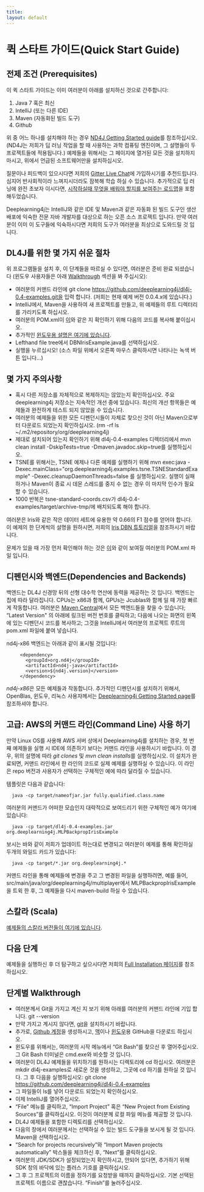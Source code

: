 ```yaml
---
title:
layout: default
---
```


# 퀵 스타트 가이드(Quick Start Guide)

## 전제 조건 (Prerequisites)

이 퀵 스타트 가이드는 이미 여러분이 아래를 설치하신 것으로 간주합니다:

1. Java 7 혹은 최신
2. IntelliJ (또는 다른 IDE)
3. Maven (자동화된 빌드 도구)
4. Github

위 중 어느 하나를 설치해야 하는 경우 [ND4J Getting Started guide](http://nd4j.org/kr-getstarted.html)를 참조하십시오. (ND4J는 저희가 딥 러닝 작업을 할 때 사용하는 과학 컴퓨팅 엔진이며, 그 설명들이 두 프로젝트들에 적용됩니다.) 예제들을 위해서는 그 페이지에 열거된 모든 것을 설치하지 마시고, 위에서 언급된 소프트웨어만을 설치하십시오.

질문이나 피드백이 있으시다면 저희의 [Gitter Live Chat](https://gitter.im/deeplearning4j/deeplearning4j)에 가입하시기를 추천드립니다. 심지어 반사회적이라 느껴지시더라도 잠복해 학습 하실 수 있습니다. 추가적으로 딥 러닝에 완전 초보자 이시다면, [시작하실때 무엇을 배워야 할지를 보여주는 로드맵](http://deeplearning4j.org/deeplearningforbeginners.html)을 포함해두었습니다.

Deeplearning4j는 IntelliJ와 같은 IDE 및 Maven과 같은 자동화 된 빌드 도구인 생산 배포에 익숙한 전문 자바 개발자를 대상으로 하는 오픈 소스 프로젝트 입니다. 만약 여러분이 이미 이 도구들에 익숙하시다면 저희의 도구가 여러분을 최상으로 도와드릴 것 입니다.

## DL4J를 위한 몇 가지 쉬운 절차

위 프로그램들을 설치 후, 이 단계들을 따르실 수 있다면, 여러분은 준비 완료 되셨습니다 (윈도우 사용자들은 아래 [Walkthrough](http://deeplearning4j.org/quickstart.html#walk) 섹션을 봐 주십시오):

* 여러분의 커맨드 라인에 git clone https://github.com/deeplearning4j/dl4j-0.4-examples.git을 입력 합니다. (저희는 현재 예제 버전 0.0.4.x에 있습니다.)
* IntelliJ에서, Maven을 사용하여 새 프로젝트를 만들고, 위 예제들의 루트 디렉터리를 가리키도록 하십시오.
* 여러분의 POM.xml이 [이](https://github.com/deeplearning4j/dl4j-0.4-examples/blob/master/pom.xml)와 같은 지 확인하기 위해 다음의 코드를 복사해 붙이십시오.
* 추가적인 [윈도우용 설명은 여기에 있습니다](http://deeplearning4j.org/gettingstarted.html#windows).
* Lefthand file tree에서 DBNIrisExample.java를 선택하십시오.
* 실행을 누르십시오! (소스 파일 위에서 오른쪽 마우스 클릭하시면 나타나는 녹색 버튼 입니다…)

## 몇 가지 주의사항
* 혹시 다른 저장소를 자체적으로 복제하지는 않았는지 확인하십시오. 주요 deeplearning4j 저장소는 지속적인 개선 중에 있습니다. 최신의 개선 항목들은 예제들과 완전하게 테스트 되지 않았을 수 있습니다.
* 여러분의 예제들을 위한 모든 디펜던시들이 자체로 찾으신 것이 아닌 Maven으로부터 다운로드 되었는지 확인하십시오. (rm -rf ls ~/.m2/repository/org/deeplearning4j)
* 제대로 설치되어 있는지 확인하기 위해 dl4j-0.4-examples 디렉터리에서 mvn clean install -DskipTests=true -Dmaven.javadoc.skip=true를 실행하십시오.
* TSNE를 위해서는, TSNE 예제나 다른 예제를 실행하기 위해 mvn exec:java -Dexec.mainClass="org.deeplearning4j.examples.tsne.TSNEStandardExample" -Dexec.cleanupDaemonThreads=false 를 실행하십시오. 실행이 실패하거나 Maven이 종료 시 데몬 스레드를 중지 수 없는 경우 이 마지막 인수가 필요할 수 있습니다.
* 1000 반복은 tsne-standard-coords.csv가 dl4j-0.4-examples/target/archive-tmp/에 배치되도록 해야 합니다.

여러분은 Iris와 같은 작은 데이터 세트에 유용한 약 0.66의 F1 점수를 얻어야 합니다. 이 예제의 한 단계씩의 설명을 원하시면, 저희의 [Iris DBN 튜토리얼](http://deeplearning4j.org/iris-flower-dataset-tutorial.html)을 참조하시기 바랍니다.

문제가 있을 때 가장 먼저 확인해야 하는 것은 [이](https://github.com/deeplearning4j/dl4j-0.4-examples/blob/master/pom.xml)와 같이 보여질 여러분의 POM.xml 파일 입니다.

## 디펜던시와 백엔드(Dependencies and Backends)

백엔드는 DL4J 신경망 뒤의 선형 대수학 연산에 동력을 제공하는 것 입니다. 백엔드는 칩에 따라 달라집니다. CPUs는 x86과 함께, GPUs는 Jcublas와 함께 일 때 가장 빠르게 작동합니다. 여러분은 [Maven Central](https://search.maven.org)에서 모든 백엔드들을 찾을 수 있습니다; “Latest Version" 의 아래에 링크된 버전 번호를 클릭하고; 다음에 나오는 화면의 왼쪽에 있는 디펜던시 코드를 복사하고; 그것을 IntelliJ에서 여러분의 프로젝트 루트의 pom.xml 파일에 붙여 넣습니다.

nd4j-x86 백엔드는 아래과 같이 표시될 것입니다:

		 <dependency>
		   <groupId>org.nd4j</groupId>
		   <artifactId>nd4j-java</artifactId>
		   <version>${nd4j.version}</version>
		 </dependency>

*nd4j-x86*은 모든 예제들과 작동합니다. 추가적인 디펜던시를 설치하기 위해서, OpenBlas, 윈도우, 리눅스 사용자께서는 [Deeplearning4j Getting Started page](http://deeplearning4j.org/kr-gettingstarted.html)를 참조하셔야 합니다.

## 고급: AWS의 커맨드 라인(Command Line) 사용 하기

만약 Linux OS를 사용해 AWS 서버 상에서 Deeplearning4j를 설치하는 경우, 첫 번째 예제들을 실행 시 IDE에 의존하기 보다는 커맨드 라인을 사용하시기 바랍니다. 이 경우, 위의 설명에 따라 *git clones* 및 *mvn clean installs*를 실행하십시오. 이 설치가 완료되면, 커맨드 라인에서 한 라인의 코드로 실제 예제를 실행하실 수 있습니다. 이 라인은 repo 버전과 사용자가 선택하는 구체적인 예에 따라 달라질 수 있습니다.

템플릿은 다음과 같습니다:

      java -cp target/nameofjar.jar fully.qualified.class.name

여러분의 커맨드가 어떠한 모습인지 대략적으로 보여드리기 위한 구체적인 예가 여기에 있습니다:

      java -cp target/dl4j-0.4-examples.jar org.deeplearning4j.MLPBackpropIrisExample

보시는 바와 같이 저희가 업데이트 하는대로 변경되고 여러분이 예제를 통해 확인하실 두개의 와일드 카드가 있습니다:

      java -cp target/*.jar org.deeplearning4j.*

커맨드 라인을 통해 예제들에 변경을 주고 그 변경된 파일을 실행하려면, 예를 들어, src/main/java/org/deeplearning4j/multiplayer에서 MLPBackpropIrisExample을 트윅 한 후, 그 예제들을 다시 maven-build 하실 수 있습니다.

## 스칼라 (Scala)

[예제들의 스칼라 버전들이 여기에 있습니다](https://github.com/kogecoo/dl4j-0.4-examples-scala).

## 다음 단계

예제들을 실행하신 후 더 탐구하고 싶으시다면 저희의 [Full Installation 페이지](http://deeplearning4j.org/gettingstarted.html)를 참조하십시오.

## 단계별 Walkthrough
* 여러분께서 Git을 가지고 계신 지 보기 위해 아래를 여러분의 커맨드 라인에 기입 합니다.
     git --version
* 만약 가지고 계시지 않다면, [git](https://git-scm.herokuapp.com/book/en/v2/Getting-Started-Installing-Git)을 설치하시기 바랍니다.
* 추가로, [Github 계정](https://github.com/join)을 생성하시고, [맥](https://mac.github.com/)이나 [윈도우](https://windows.github.com/)용 GitHub을 다운로드 하십시오. 
* 윈도우를 위해서는, 여러분의 시작 메뉴에서 “Git Bash”를 찾으신 후 열어주십시오. 그 Git Bash 터미널은 cmd.exe와 비슷할 것 입니다.
* 여러분이 DL4J 예제들을 위치하기를 원하시는 디렉토리에 cd 하십시오. 여러분은 mkdir dl4j-examples로 새로운 것을 생성하고, 그곳에 cd 하기를 원하실 것 입니다. 그 후 다음을 실행하십시오:
	git clone https://github.com/deeplearning4j/dl4j-0.4-examples
* 그 파일들이 ls를 넣어 다운로드 되었는지 확인하십시오.
* 이제 IntelliJ를 열어주십시오.
* “File” 메뉴를 클릭하고, “Import Project” 혹은 “New Project from Existing Sources”를 클릭하십시오. 이것이 여러분께 로컬 파일 메뉴를 제공할 것 입니다.
* DL4J 예제들을 포함한 디렉토리를 선택하십시오.
* 다음의 창에서 여러분께서는 선택하실 수 있는 빌드 도구들을 보시게 될 것 입니다. Maven을 선택하십시오.
* “Search for projects recursively”와 “Import Maven projects automatically” 박스들을 체크하신 후, “Next”를 클릭하십시오.
* 여러분의 JDK/SDK가 설정되었는지 확인하시고, 안되어 있다면, 추가하기 위해 SDK 창의 바닥에 있는 플러스 기호를 클릭하십시오.
* 그 후 그 프로젝트의 이름을 정하기를 요청받을 때까지 클릭하십시오. 기본 선택된 프로젝트 이름으로 괜찮습니다. “Finish”를 눌러주십시오.
